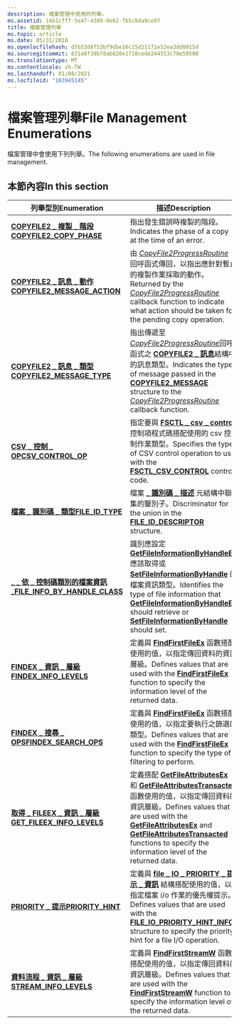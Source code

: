 ```yaml
---
description: 檔案管理中使用的列舉。
ms.assetid: 14b1cfff-5e47-4309-8e62-fb5c8da9ce97
title: 檔案管理列舉
ms.topic: article
ms.date: 05/31/2018
ms.openlocfilehash: d7b53d8f53bf9dbe16c15d21171e52ea3dd0015d
ms.sourcegitcommit: 831e8f3db78ab820e1710cede244553c70e50500
ms.translationtype: MT
ms.contentlocale: zh-TW
ms.lasthandoff: 01/08/2021
ms.locfileid: "103945145"
---
```

# <a name="file-management-enumerations"></a><span data-ttu-id="27baf-103">檔案管理列舉</span><span class="sxs-lookup"><span data-stu-id="27baf-103">File Management Enumerations</span></span>

<span data-ttu-id="27baf-104">檔案管理中會使用下列列舉。</span><span class="sxs-lookup"><span data-stu-id="27baf-104">The following enumerations are used in file management.</span></span>

## <a name="in-this-section"></a><span data-ttu-id="27baf-105">本節內容</span><span class="sxs-lookup"><span data-stu-id="27baf-105">In this section</span></span>



| <span data-ttu-id="27baf-106">列舉型別</span><span class="sxs-lookup"><span data-stu-id="27baf-106">Enumeration</span></span>                                                                   | <span data-ttu-id="27baf-107">描述</span><span class="sxs-lookup"><span data-stu-id="27baf-107">Description</span></span>                                                                                                                                                                                                                                 |
|-------------------------------------------------------------------------------|---------------------------------------------------------------------------------------------------------------------------------------------------------------------------------------------------------------------------------------------|
| [<span data-ttu-id="27baf-108">**COPYFILE2 \_ 複製 \_ 階段**</span><span class="sxs-lookup"><span data-stu-id="27baf-108">**COPYFILE2\_COPY\_PHASE**</span></span>](/windows/desktop/api/WinBase/ne-winbase-copyfile2_copy_phase)<br/>             | <span data-ttu-id="27baf-109">指出發生錯誤時複製的階段。</span><span class="sxs-lookup"><span data-stu-id="27baf-109">Indicates the phase of a copy at the time of an error.</span></span><br/>                                                                                                                                                                           |
| [<span data-ttu-id="27baf-110">**COPYFILE2 \_ 訊息 \_ 動作**</span><span class="sxs-lookup"><span data-stu-id="27baf-110">**COPYFILE2\_MESSAGE\_ACTION**</span></span>](/windows/desktop/api/WinBase/ne-winbase-copyfile2_message_action)<br/>     | <span data-ttu-id="27baf-111">由 [*CopyFile2ProgressRoutine*](/windows/desktop/api/WinBase/nc-winbase-pcopyfile2_progress_routine) 回呼函式傳回，以指出應針對暫止的複製作業採取的動作。</span><span class="sxs-lookup"><span data-stu-id="27baf-111">Returned by the [*CopyFile2ProgressRoutine*](/windows/desktop/api/WinBase/nc-winbase-pcopyfile2_progress_routine) callback function to indicate what action should be taken for the pending copy operation.</span></span><br/>                                                             |
| [<span data-ttu-id="27baf-112">**COPYFILE2 \_ 訊息 \_ 類型**</span><span class="sxs-lookup"><span data-stu-id="27baf-112">**COPYFILE2\_MESSAGE\_TYPE**</span></span>](/windows/desktop/api/WinBase/ne-winbase-copyfile2_message_type)<br/>         | <span data-ttu-id="27baf-113">指出傳遞至 [*CopyFile2ProgressRoutine*](/windows/desktop/api/WinBase/nc-winbase-pcopyfile2_progress_routine)回呼函式之 [**COPYFILE2 \_ 訊息**](/windows/desktop/api/WinBase/ns-winbase-copyfile2_message)結構中的訊息類型。</span><span class="sxs-lookup"><span data-stu-id="27baf-113">Indicates the type of message passed in the [**COPYFILE2\_MESSAGE**](/windows/desktop/api/WinBase/ns-winbase-copyfile2_message) structure to the [*CopyFile2ProgressRoutine*](/windows/desktop/api/WinBase/nc-winbase-pcopyfile2_progress_routine) callback function.</span></span><br/>                                       |
| [<span data-ttu-id="27baf-114">**CSV \_ 控制 \_ OP**</span><span class="sxs-lookup"><span data-stu-id="27baf-114">**CSV\_CONTROL\_OP**</span></span>](/windows/desktop/api/WinIoCtl/ne-winioctl-csv_control_op)<br/>                         | <span data-ttu-id="27baf-115">指定要與 [**FSCTL \_ csv \_ control**](/windows/win32/api/winioctl/ni-winioctl-fsctl_csv_control) 控制項程式碼搭配使用的 csv 控制作業類型。</span><span class="sxs-lookup"><span data-stu-id="27baf-115">Specifies the type of CSV control operation to use with the [**FSCTL\_CSV\_CONTROL**](/windows/win32/api/winioctl/ni-winioctl-fsctl_csv_control) control code.</span></span><br/>                                                                                                       |
| [<span data-ttu-id="27baf-116">**檔案 \_ 識別碼 \_ 類型**</span><span class="sxs-lookup"><span data-stu-id="27baf-116">**FILE\_ID\_TYPE**</span></span>](/windows/desktop/api/WinBase/ne-winbase-file_id_type)<br/>                             | <span data-ttu-id="27baf-117">檔案 [**\_ 識別碼 \_ 描述**](/windows/desktop/api/WinBase/ns-winbase-file_id_descriptor) 元結構中聯集的鑒別子。</span><span class="sxs-lookup"><span data-stu-id="27baf-117">Discriminator for the union in the [**FILE\_ID\_DESCRIPTOR**](/windows/desktop/api/WinBase/ns-winbase-file_id_descriptor) structure.</span></span><br/>                                                                                                                                 |
| [<span data-ttu-id="27baf-118">**\_ \_ 依 \_ 控制碼類別的檔案資訊 \_**</span><span class="sxs-lookup"><span data-stu-id="27baf-118">**FILE\_INFO\_BY\_HANDLE\_CLASS**</span></span>](/windows/win32/api/minwinbase/ne-minwinbase-file_info_by_handle_class)<br/> | <span data-ttu-id="27baf-119">識別應設定 [**GetFileInformationByHandleEx**](/windows/desktop/api/WinBase/nf-winbase-getfileinformationbyhandleex) 應該取得或 [**SetFileInformationByHandle**](/windows/desktop/api/FileAPI/nf-fileapi-setfileinformationbyhandle) 的檔案資訊類型。</span><span class="sxs-lookup"><span data-stu-id="27baf-119">Identifies the type of file information that [**GetFileInformationByHandleEx**](/windows/desktop/api/WinBase/nf-winbase-getfileinformationbyhandleex) should retrieve or [**SetFileInformationByHandle**](/windows/desktop/api/FileAPI/nf-fileapi-setfileinformationbyhandle) should set.</span></span><br/>                |
| [<span data-ttu-id="27baf-120">**FINDEX \_ 資訊 \_ 層級**</span><span class="sxs-lookup"><span data-stu-id="27baf-120">**FINDEX\_INFO\_LEVELS**</span></span>](/windows/win32/api/minwinbase/ne-minwinbase-findex_info_levels)<br/>             | <span data-ttu-id="27baf-121">定義與 [**FindFirstFileEx**](/windows/desktop/api/FileAPI/nf-fileapi-findfirstfileexa) 函數搭配使用的值，以指定傳回資料的資訊層級。</span><span class="sxs-lookup"><span data-stu-id="27baf-121">Defines values that are used with the [**FindFirstFileEx**](/windows/desktop/api/FileAPI/nf-fileapi-findfirstfileexa) function to specify the information level of the returned data.</span></span><br/>                                                                                 |
| [<span data-ttu-id="27baf-122">**FINDEX \_ 搜尋 \_ OPS**</span><span class="sxs-lookup"><span data-stu-id="27baf-122">**FINDEX\_SEARCH\_OPS**</span></span>](/windows/win32/api/minwinbase/ne-minwinbase-findex_search_ops)<br/>               | <span data-ttu-id="27baf-123">定義與 [**FindFirstFileEx**](/windows/desktop/api/FileAPI/nf-fileapi-findfirstfileexa) 函數搭配使用的值，以指定要執行之篩選的類型。</span><span class="sxs-lookup"><span data-stu-id="27baf-123">Defines values that are used with the [**FindFirstFileEx**](/windows/desktop/api/FileAPI/nf-fileapi-findfirstfileexa) function to specify the type of filtering to perform.</span></span><br/>                                                                                           |
| [<span data-ttu-id="27baf-124">**取得 \_ FILEEX \_ 資訊 \_ 層級**</span><span class="sxs-lookup"><span data-stu-id="27baf-124">**GET\_FILEEX\_INFO\_LEVELS**</span></span>](/windows/win32/api/minwinbase/ne-minwinbase-get_fileex_info_levels)<br/>        | <span data-ttu-id="27baf-125">定義搭配 [**GetFileAttributesEx**](/windows/desktop/api/FileAPI/nf-fileapi-getfileattributesexa) 和 [**GetFileAttributesTransacted**](/windows/desktop/api/WinBase/nf-winbase-getfileattributestransacteda) 函數使用的值，以指定傳回資料的資訊層級。</span><span class="sxs-lookup"><span data-stu-id="27baf-125">Defines values that are used with the [**GetFileAttributesEx**](/windows/desktop/api/FileAPI/nf-fileapi-getfileattributesexa) and [**GetFileAttributesTransacted**](/windows/desktop/api/WinBase/nf-winbase-getfileattributestransacteda) functions to specify the information level of the returned data.</span></span><br/> |
| [<span data-ttu-id="27baf-126">**PRIORITY \_ 提示**</span><span class="sxs-lookup"><span data-stu-id="27baf-126">**PRIORITY\_HINT**</span></span>](/windows/desktop/api/WinBase/ne-winbase-priority_hint)<br/>                            | <span data-ttu-id="27baf-127">定義與 [**file \_ IO \_ PRIORITY \_ 提示 \_ 資訊**](/windows/desktop/api/WinBase/ns-winbase-file_io_priority_hint_info) 結構搭配使用的值，以指定檔案 i/o 作業的優先權提示。</span><span class="sxs-lookup"><span data-stu-id="27baf-127">Defines values that are used with the [**FILE\_IO\_PRIORITY\_HINT\_INFO**](/windows/desktop/api/WinBase/ns-winbase-file_io_priority_hint_info) structure to specify the priority hint for a file I/O operation.</span></span><br/>                                                      |
| [<span data-ttu-id="27baf-128">**資料流程 \_ 資訊 \_ 層級**</span><span class="sxs-lookup"><span data-stu-id="27baf-128">**STREAM\_INFO\_LEVELS**</span></span>](/windows/desktop/api/fileapi/ne-fileapi-stream_info_levels)<br/>                 | <span data-ttu-id="27baf-129">定義與 [**FindFirstStreamW**](/windows/desktop/api/fileapi/nf-fileapi-findfirststreamw) 函數搭配使用的值，以指定傳回資料的資訊層級。</span><span class="sxs-lookup"><span data-stu-id="27baf-129">Defines values that are used with the [**FindFirstStreamW**](/windows/desktop/api/fileapi/nf-fileapi-findfirststreamw) function to specify the information level of the returned data.</span></span><br/>                                                                               |



 

 

